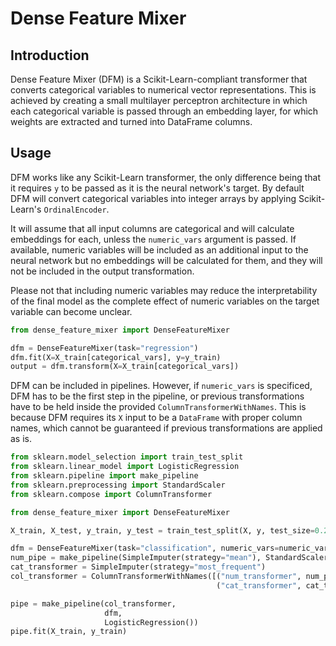 # Dense Feature Mixer

## Introduction

Dense Feature Mixer (DFM) is a Scikit-Learn-compliant transformer that converts categorical variables to numerical vector representations. This is achieved by creating a small multilayer perceptron architecture in which each categorical variable is passed through an embedding layer, for which weights are extracted and turned into DataFrame columns.

## Usage

DFM works like any Scikit-Learn transformer, the only difference being that it requires `y` to be passed as it is the neural network's target. By default DFM will convert categorical variables into integer arrays by applying Scikit-Learn's `OrdinalEncoder`.

It will assume that all input columns are categorical and will calculate embeddings for each, unless the `numeric_vars` argument is passed. If available, numeric variables will be included as an additional input to the neural network but no embeddings will be calculated for them, and they will not be included in the output transformation.

Please not that including numeric variables may reduce the interpretability of the final model as the complete effect of numeric variables on the target variable can become unclear.

```python
from dense_feature_mixer import DenseFeatureMixer

dfm = DenseFeatureMixer(task="regression")
dfm.fit(X=X_train[categorical_vars], y=y_train)
output = dfm.transform(X=X_train[categorical_vars])
```

DFM can be included in pipelines. However, if `numeric_vars` is specificed, DFM has to be the first step in the pipeline, or previous transformations have to be held inside the provided `ColumnTransformerWithNames`. This is because DFM requires its `X` input to be a `DataFrame` with proper column names, which cannot be guaranteed if previous transformations are applied as is.

```python
from sklearn.model_selection import train_test_split
from sklearn.linear_model import LogisticRegression
from sklearn.pipeline import make_pipeline
from sklearn.preprocessing import StandardScaler
from sklearn.compose import ColumnTransformer

from dense_feature_mixer import DenseFeatureMixer

X_train, X_test, y_train, y_test = train_test_split(X, y, test_size=0.2)

dfm = DenseFeatureMixer(task="classification", numeric_vars=numeric_vars)
num_pipe = make_pipeline(SimpleImputer(strategy="mean"), StandardScaler())
cat_transformer = SimpleImputer(strategy="most_frequent")
col_transformer = ColumnTransformerWithNames([("num_transformer", num_pipe, numeric_vars),
                                              ("cat_transformer", cat_transformer, categorical_vars)])

pipe = make_pipeline(col_transformer,
                     dfm,
                     LogisticRegression())
pipe.fit(X_train, y_train)
```